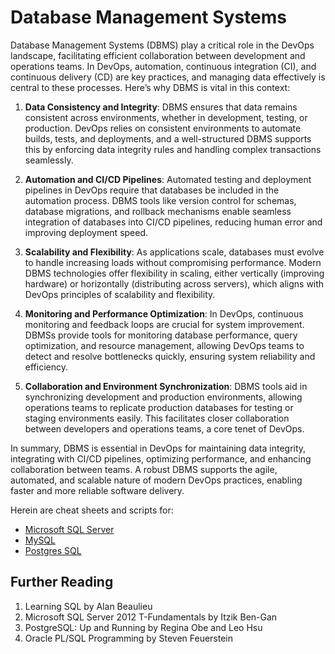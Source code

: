 # Database Management Systems

Database Management Systems (DBMS) play a critical role in the DevOps landscape, facilitating efficient collaboration between development and operations teams. In DevOps, automation, continuous integration (CI), and continuous delivery (CD) are key practices, and managing data effectively is central to these processes. Here’s why DBMS is vital in this context:

1. **Data Consistency and Integrity**: DBMS ensures that data remains consistent across environments, whether in development, testing, or production. DevOps relies on consistent environments to automate builds, tests, and deployments, and a well-structured DBMS supports this by enforcing data integrity rules and handling complex transactions seamlessly.

2. **Automation and CI/CD Pipelines**: Automated testing and deployment pipelines in DevOps require that databases be included in the automation process. DBMS tools like version control for schemas, database migrations, and rollback mechanisms enable seamless integration of databases into CI/CD pipelines, reducing human error and improving deployment speed.

3. **Scalability and Flexibility**: As applications scale, databases must evolve to handle increasing loads without compromising performance. Modern DBMS technologies offer flexibility in scaling, either vertically (improving hardware) or horizontally (distributing across servers), which aligns with DevOps principles of scalability and flexibility.

4. **Monitoring and Performance Optimization**: In DevOps, continuous monitoring and feedback loops are crucial for system improvement. DBMSs provide tools for monitoring database performance, query optimization, and resource management, allowing DevOps teams to detect and resolve bottlenecks quickly, ensuring system reliability and efficiency.

5. **Collaboration and Environment Synchronization**: DBMS tools aid in synchronizing development and production environments, allowing operations teams to replicate production databases for testing or staging environments easily. This facilitates closer collaboration between developers and operations teams, a core tenet of DevOps.

In summary, DBMS is essential in DevOps for maintaining data integrity, integrating with CI/CD pipelines, optimizing performance, and enhancing collaboration between teams. A robust DBMS supports the agile, automated, and scalable nature of modern DevOps practices, enabling faster and more reliable software delivery.

Herein are cheat sheets and scripts for:

- [Microsoft SQL Server](./mssql-server/)
- [MySQL](./mysql-server/)
- [Postgres SQL](./postgresql-server/)

## Further Reading

1. Learning SQL by Alan Beaulieu
2. Microsoft SQL Server 2012 T-Fundamentals by Itzik Ben-Gan
3. PostgreSQL: Up and Running by Regina Obe and Leo Hsu
4. Oracle PL/SQL Programming by Steven Feuerstein
